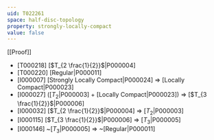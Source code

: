 ```yaml
---
uid: T022261
space: half-disc-topology
property: strongly-locally-compact
value: false
---
```

[[Proof]]

* [T000218] [$T_{2 \frac{1}{2}}$|P000004]
* [T000220] [Regular|P000011]
* [I000007] [Strongly Locally Compact|P000024] => [Locally Compact|P000023]
* [I000027] ([$T_2$|P000003] + [Locally Compact|P000023]) => [$T_{3 \frac{1}{2}}$|P000006]
* [I000032] [$T_{2 \frac{1}{2}}$|P000004] => [$T_2$|P000003]
* [I000115] [$T_{3 \frac{1}{2}}$|P000006] => [$T_3$|P000005]
* [I000146] ~[$T_3$|P000005] => ~[Regular|P000011]

